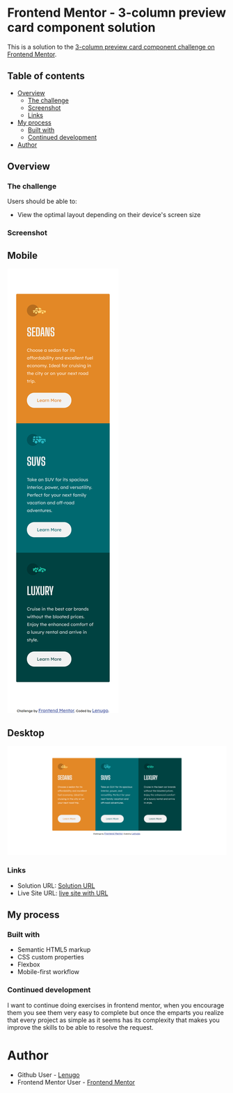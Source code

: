 # Frontend Mentor - 3-column preview card component solution

This is a solution to the [3-column preview card component challenge on Frontend Mentor](https://www.frontendmentor.io/challenges/3column-preview-card-component-pH92eAR2-).

## Table of contents

-   [Overview](#overview)
    -   [The challenge](#the-challenge)
    -   [Screenshot](#screenshot)
    -   [Links](#links)
-   [My process](#my-process)
    -   [Built with](#built-with)
    -   [Continued development](#continued-development)
-   [Author](#author)

## Overview

### The challenge

Users should be able to:

-   View the optimal layout depending on their device's screen size

### Screenshot

## Mobile

![screenshot-mobile](./images/screenshot-mobile.png)

## Desktop

![screenshot-desktop](./images/screenshot-desktop.png)

### Links

-   Solution URL: [Solution URL](https://www.frontendmentor.io/challenges/3column-preview-card-component-pH92eAR2-/hub/responsive-cards-component-workflow-mobile-first-using-flexbox-fha8r8KBp)
-   Live Site URL: [live site with URL](https://lenugo.github.io/3-column-card/)

## My process

### Built with

-   Semantic HTML5 markup
-   CSS custom properties
-   Flexbox
-   Mobile-first workflow

### Continued development

I want to continue doing exercises in frontend mentor, when you encourage them you see them very easy to complete but once the emparts you realize that every project as simple as it seems has its complexity that makes you improve the skills to be able to resolve the request.

# Author

-   Github User - [Lenugo](https://www.github.com/Lenugo)
-   Frontend Mentor User - [Frontend Mentor](https://www.frontendmentor.io/profile/L24N97)
